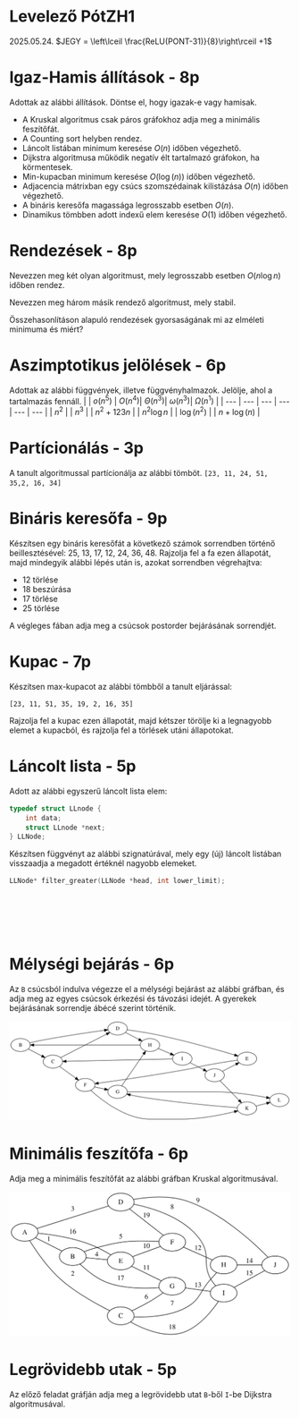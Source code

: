 # Levelező PótZH1 
2025.05.24. $JEGY = \left\lceil \frac{ReLU(PONT-31)}{8}\right\rceil +1$

# Igaz-Hamis állítások - 8p
Adottak az alábbi állítások. Döntse el, hogy igazak-e vagy hamisak.
 - A Kruskal algoritmus csak páros gráfokhoz adja meg a minimális feszítőfát.
 - A Counting sort helyben rendez.
 - Láncolt listában minimum keresése $O(n)$ időben végezhető.
 - Dijkstra algoritmusa működik negatív élt tartalmazó gráfokon, ha körmentesek.
 - Min-kupacban minimum keresése $O(\log(n))$ időben végezhető.
 - Adjacencia mátrixban egy csúcs szomszédainak kilistázása $O(n)$ időben végezhető.
 - A bináris keresőfa magassága legrosszabb esetben $O(n)$.
 - Dinamikus tömbben adott indexű elem keresése $O(1)$ időben végezhető.

# Rendezések - 8p
Nevezzen meg két olyan algoritmust, mely legrosszabb esetben $O(n \log{n})$ időben rendez.

Nevezzen meg három másik rendező algoritmust, mely stabil.

Összehasonlításon alapuló rendezések gyorsaságának mi az elméleti minimuma és miért?

# Aszimptotikus jelölések - 6p
Adottak az alábbi függvények, illetve függvényhalmazok. Jelölje, ahol a tartalmazás fennáll. 
| |  $o(n^5)$ | $O(n^4)$| $\Theta(n^3)$| $\omega(n^3)$| $\Omega(n^1)$ |
| --- | --- | --- | --- | --- | --- |
| $n^2$ |
| $n^3$ |
| $n^2 + 123n$ |
| $n^2 \log n$ |
| $\log(n^2)$ |
| $n + \log(n)$ | 

# Partícionálás - 3p
A tanult algoritmussal partícionálja az alábbi tömböt. `[23, 11, 24, 51, 35,2, 16, 34]`

# Bináris keresőfa - 9p
Készítsen egy bináris keresőfát a következő számok sorrendben történő beillesztésével: 25, 13, 17, 12, 24, 36, 48. 
Rajzolja fel a fa ezen állapotát, majd mindegyik alábbi lépés után is, azokat sorrendben végrehajtva:
 - 12 törlése
 - 18 beszúrása
 - 17 törlése
 - 25 törlése

A végleges fában adja meg a csúcsok postorder bejárásának sorrendjét.

# Kupac - 7p
Készítsen max-kupacot az alábbi tömbből a tanult eljárással:
```
[23, 11, 51, 35, 19, 2, 16, 35]
```
Rajzolja fel a kupac ezen állapotát, majd kétszer törölje ki a legnagyobb elemet a kupacból, és rajzolja fel a törlések utáni állapotokat.


# Láncolt lista - 5p
Adott az alábbi egyszerű láncolt lista elem:
```c
typedef struct LLnode {
    int data;
    struct LLnode *next;
} LLNode;
```
Készítsen függvényt az alábbi szignatúrával, mely egy (új) láncolt listában visszaadja a megadott értéknél nagyobb elemeket.
```c
LLNode* filter_greater(LLNode *head, int lower_limit);







```

# Mélységi bejárás - 6p
Az `B` csúcsból indulva végezze el a mélységi bejárást az alábbi gráfban, és adja meg az egyes csúcsok érkezési és távozási idejét. A gyerekek bejárásának sorrendje ábécé szerint történik. 

![Mélységi bejárás](dfs.svg)

# Minimális feszítőfa - 6p

Adja meg a minimális feszítőfát az alábbi gráfban Kruskal algoritmusával. 

![Minimális keresőfa](mst.svg)

# Legrövidebb utak - 5p

Az előző feladat gráfján adja meg a legrövidebb utat `B`-ből `I`-be Dijkstra algoritmusával.